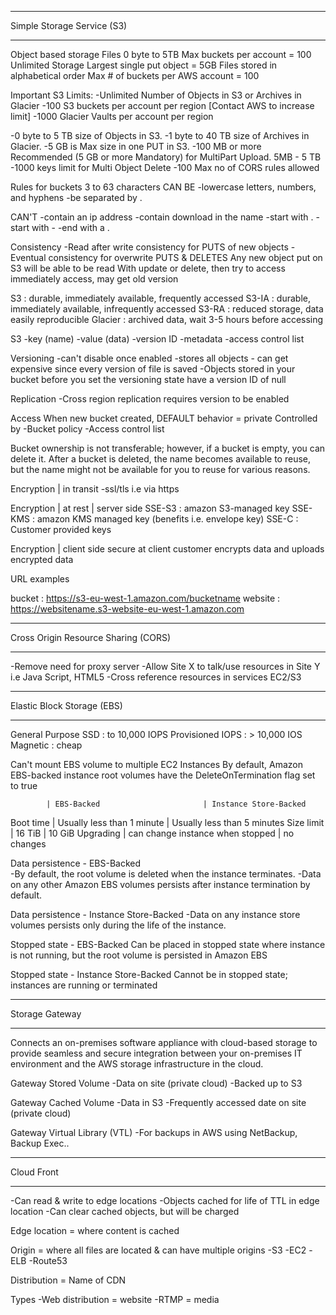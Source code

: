 ***************************
Simple Storage Service (S3)
***************************

Object based storage
Files 0 byte to 5TB
Max buckets per account = 100
Unlimited Storage
Largest single put object = 5GB
Files stored in alphabetical order
Max # of buckets per AWS account = 100

Important S3 Limits:
-Unlimited Number of Objects in S3 or Archives in Glacier
-100 S3 buckets per account per region [Contact AWS to increase limit]
-1000 Glacier Vaults per account per region

-0 byte to  5 TB size of Objects in S3.
-1 byte to 40 TB size of Archives in Glacier.
-5 GB is Max size in one PUT in S3.
-100 MB or more Recommended (5 GB or more Mandatory) for MultiPart Upload. 5MB - 5 TB
-1000 keys limit for Multi Object Delete
-100 Max no of CORS rules allowed

Rules for buckets
3 to 63 characters
CAN BE
-lowercase letters, numbers, and hyphens
-be separated by .

CAN'T
-contain an ip address
-contain download in the name 
-start with .
-start with -
-end with a .

Consistency
-Read after write consistency for PUTS of new objects
-Eventual consistency for overwrite PUTS & DELETES
Any new object put on S3 will be able to be read
With update or delete, then try to access immediately access, may get old version

S3      : durable, immediately available, frequently accessed
S3-IA   : durable, immediately available, infrequently accessed
S3-RA   : reduced storage, data easily reproducible
Glacier : archived data, wait 3-5 hours before accessing

S3
-key (name)
-value (data)
-version ID
-metadata
-access control list

Versioning
-can't disable once enabled
-stores all objects - can get expensive since every version of file is saved
-Objects stored in your bucket before you set the versioning state have a version ID of null

Replication
-Cross region replication requires version to be enabled

Access
When new bucket created, DEFAULT behavior = private
Controlled by
-Bucket policy
-Access control list

Bucket ownership is not transferable; however, if a bucket is empty, you can delete it. After a bucket is deleted, the name becomes available to reuse, but the name might not be available for you to reuse for various reasons.

Encryption | in transit
-ssl/tls i.e via https

Encryption | at rest | server side
SSE-S3  : amazon S3-managed key
SSE-KMS : amazon KMS managed key (benefits i.e. envelope key)
SSE-C   : Customer provided keys

Encryption | client side
secure at client
customer encrypts data and uploads encrypted data

URL examples

bucket  : https://s3-eu-west-1.amazon.com/bucketname
website : https://websitename.s3-website-eu-west-1.amazon.com

************************************
Cross Origin Resource Sharing (CORS)
************************************

-Remove need for proxy server
-Allow Site X to talk/use resources in Site Y i.e Java Script, HTML5
-Cross reference resources in services EC2/S3

***************************
Elastic Block Storage (EBS)
***************************

General Purpose  SSD : to 10,000 IOPS
Provisioned IOPS     : > 10,000 IOS
Magnetic             : cheap


Can't mount EBS volume to multiple EC2 Instances
By default, Amazon EBS-backed instance root volumes have the DeleteOnTermination flag set to true

            | EBS-Backed                       | Instance Store-Backed
Boot time   | Usually less than 1 minute       | Usually less than 5 minutes
Size limit  | 16 TiB                           | 10 GiB
Upgrading   | can change instance when stopped | no changes

Data persistence - EBS-Backed  
-By default, the root volume is deleted when the instance terminates.
-Data on any other Amazon EBS volumes persists after instance termination by default.

Data persistence - Instance Store-Backed
-Data on any instance store volumes persists only during the life of the instance.

Stopped state - EBS-Backed
Can be placed in stopped state where instance is not running, but the root volume is persisted in Amazon EBS

Stopped state - Instance Store-Backed
Cannot be in stopped state; instances are running or terminated

***************
Storage Gateway
***************

Connects an on-premises software appliance with cloud-based storage to provide seamless and secure integration between your on-premises IT environment and the AWS storage infrastructure in the cloud.

Gateway Stored Volume
-Data on site (private cloud)
-Backed up to S3

Gateway Cached Volume
-Data in S3
-Frequently accessed date on site (private cloud)

Gateway Virtual Library (VTL)
-For backups in AWS using NetBackup, Backup Exec..

***********
Cloud Front
***********

-Can read & write to edge locations
-Objects cached for life of TTL in edge location
-Can clear cached objects, but will  be charged

Edge location = where content is cached

Origin = where all files are located & can have multiple origins
-S3
-EC2
-ELB
-Route53

Distribution = Name of CDN

Types
-Web distribution = website
-RTMP = media
